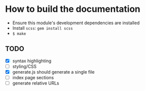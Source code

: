 # How to build the documentation
  
  * Ensure this module's development dependencies are installed
  * Install `scss`: `gem install scss`
  * `$ make`

## TODO

  - [x] syntax highlighting
  - [ ] styling/CSS
  - [x] generate.js should generate a single file
  - [ ] index page sections
  - [ ] generate relative URLs